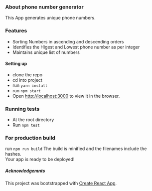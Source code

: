 ### About phone number generator
This App generates unique phone numbers.

### Features
- Sorting Numbers in ascending and descending orders
- Identifies the Higest and Lowest phone number as per integer
- Maintains unique list of numbers

#### Setting up
- clone the repo
- cd into project
- run `yarn install`
- run `npm start`
- Open [http://localhost:3000](http://localhost:3000) to view it in the browser.

### Running tests
- At the root directory
- Run `npm test`

### For production build
run `npm run build`
The build is minified and the filenames include the hashes.<br>
Your app is ready to be deployed!

##### Acknowledgemnts
This project was bootstrapped with [Create React App](https://github.com/facebook/create-react-app).

